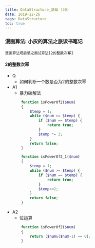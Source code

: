 ```yaml
---
title: DataStructure_基础 (30)
date: 2019-12-26
tags: DataStructure
toc: true
---
```


### 漫画算法: 小灰的算法之旅读书笔记
    漫画算法观后感之面试算法[2的整数次幂]

<!-- more -->

#### 2的整数次幂
- Q
    * 如何判断一个数是否为2的整数次幂
- A1
    * 暴力破解法
    ```php
        function isPowerOf2($num)
        {
            $temp = 1;
            while ($num >= $temp) {
                if ($num == $temp) {
                    return true;
                }
                $temp *= 2;
            }
            return false;
        }

        function isPowerOf2_1($num)
        {
            $temp = 1;
            while ($num >= $temp) {
                if ($num == $temp) {
                    return true;
                }
                $temp<<2;
            }
            return false;
        }
    ```
- A2
    * 位运算
    ```php
        function isPowerOf2($num)
        {
            return ($num&($num-1) == 0);
        }
    ```

